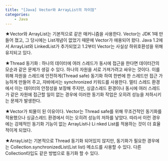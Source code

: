 ```yaml
---
title: "[Java] Vector와 ArrayList의 차이점"
categories:
    - Java
---
```

★Vector와 ArrayList는 기본적으로 같은 매커니즘을 사용한다. Vector는 JDK 1때 만들어 졌고, 그 당시에는 List개념이 없었기 때문에 Vector가 애용되어 왔다. Java 1.2에서 ArrayList와 LinkedList가 추가되었고 1.2부터 Vector는 사실상 하위호환성을 위해 유지되고 있다.

★Thread 동기화 : 하나의 데이터에 여러 스레드가 동시에 접근을 한다면 데이터간의 모순과 같은 문제가 생길 수 있다. 하나의 자원을 서로 가져가려고 싸우는 것이다. 이를 위해 자원을 스레드에 안전하게(Thread safe) 동기화 하여 한번에 한 스레드만 접근 가능하게 만들어 주고, 자바에서는 synchronized 키워드를 사용한다. 멀티 스레드 환경에서 이는 데이터의 안정성을 보장해 주지만, 싱글스레드 환경이나 동시에 여러 스레드가 같은 자원에 접근할 일이 없는 경우에 이러한 동기화 작업은 오히려 성능을 저하시키는 문제가 발생한다.

★Vector가 퇴물이 된 이유이다. Vector는 Thread safe를 위해 무조건적인 동기화를 적용했으나 싱글스레드 환경에서 이는 오히려 성능의 저하를 낳았다. 따라서 이런 경우에는 강제적인 동기화 기능이 없는 ArrayList나 Li  nked List를 적용하는 것이 더 효율적이게 되었다.

★ArrayList는 기본적으로 Thread 동기화 되어있지 않지만, 동기화가 필요한 경우에는 Collection.synchronizedList(List list) 메소드를 사용할 수 있다. 다른 Collection타입도 같은 방법으로 동기화 할 수 있다.